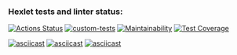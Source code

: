 ### Hexlet tests and linter status:
[![Actions Status](https://github.com/AxeRicin/frontend-project-46/workflows/hexlet-check/badge.svg)](https://github.com/AxeRicin/frontend-project-46/actions)
[![custom-tests](https://github.com/AxeRicin/frontend-project-46/actions/workflows/custom-tests.yml/badge.svg)](https://github.com/AxeRicin/frontend-project-46/actions/workflows/custom-tests.yml)
[![Maintainability](https://api.codeclimate.com/v1/badges/9c33dfdc8f8fb48dd180/maintainability)](https://codeclimate.com/github/AxeRicin/frontend-project-46/maintainability)
[![Test Coverage](https://api.codeclimate.com/v1/badges/9c33dfdc8f8fb48dd180/test_coverage)](https://codeclimate.com/github/AxeRicin/frontend-project-46/test_coverage)

[![asciicast](https://asciinema.org/a/RepLszwMwqtzHyFjltIvrGKjF.svg)](https://asciinema.org/a/RepLszwMwqtzHyFjltIvrGKjF)
[![asciicast](https://asciinema.org/a/Wr1BLJZuSenYKxXMjXe7Nagux.svg)](https://asciinema.org/a/Wr1BLJZuSenYKxXMjXe7Nagux)
[![asciicast](https://asciinema.org/a/eLMXGcTWHCLeiVruA2SWaBtPf.svg)](https://asciinema.org/a/eLMXGcTWHCLeiVruA2SWaBtPf)